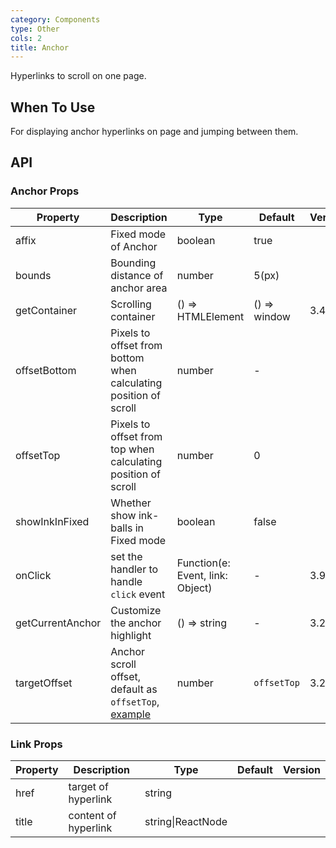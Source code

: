 ```yaml
---
category: Components
type: Other
cols: 2
title: Anchor
---
```


Hyperlinks to scroll on one page.

## When To Use

For displaying anchor hyperlinks on page and jumping between them.

## API

### Anchor Props

| Property | Description | Type | Default | Version |
| --- | --- | --- | --- | --- |
| affix | Fixed mode of Anchor | boolean | true |  |
| bounds | Bounding distance of anchor area | number | 5(px) |  |
| getContainer | Scrolling container | () => HTMLElement | () => window | 3.4.0 |
| offsetBottom | Pixels to offset from bottom when calculating position of scroll | number | - |  |
| offsetTop | Pixels to offset from top when calculating position of scroll | number | 0 |  |
| showInkInFixed | Whether show ink-balls in Fixed mode | boolean | false |  |
| onClick | set the handler to handle `click` event | Function(e: Event, link: Object) | - | 3.9.0 |
| getCurrentAnchor | Customize the anchor highlight | () => string | - | 3.21.0 |
| targetOffset | Anchor scroll offset, default as `offsetTop`, [example](#components-anchor-demo-targetOffset) | number | `offsetTop` | 3.22.0 |

### Link Props

| Property | Description          | Type              | Default | Version |
| -------- | -------------------- | ----------------- | ------- | ------- |
| href     | target of hyperlink  | string            |         |         |
| title    | content of hyperlink | string\|ReactNode |         |         |
